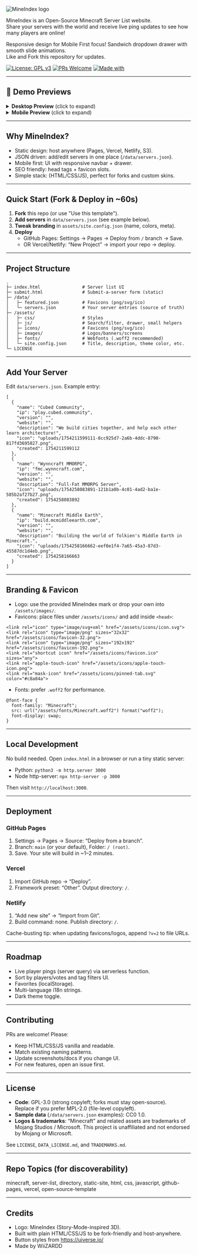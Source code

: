 ![MineIndex logo](https://i.imgur.com/VOiy0ta.png)

MineIndex is an Open-Source Minecraft Server List website.<br>Share your servers with the world and receive live ping updates to see how many players are online!

Responsive design for Mobile First focus! Sandwich dropdown drawer with smooth slide animations.<br>Like and Fork this repository for updates.

[![License: GPL v3](https://img.shields.io/badge/License-GPLv3-blue.svg)](LICENSE)
[![PRs Welcome](https://img.shields.io/badge/PRs-welcome-brightgreen.svg)](#contributing)
[![Made with](https://img.shields.io/badge/HTML%20%7C%20CSS%20%7C%20JS-black)](#)

---

## 📸 Demo Previews

<details>
  <summary><strong>Desktop Preview</strong> (click to expand)</summary>


<img src="https://i.imgur.com/oWE5ObR.jpeg" alt="Desktop – Homepage" width="900">

<img src="https://i.imgur.com/C9Yaqoo.png" alt="Desktop – Submit Server" width="900">

<img src="https://i.imgur.com/BojZu9X.png" alt="Desktop – Login" width="900">

<img src="https://i.imgur.com/iD4h45K.png" alt="Desktop – Create Account" width="900">

</details>
<details>
  <summary><strong>Mobile Preview</strong> (click to expand)</summary>

  <img src="https://i.imgur.com/XNK2dKS.png" alt="Mobile – Homepage" width="360">

  <img src="https://i.imgur.com/EcHkidf.png" alt="Mobile – Homepage (menu open)" width="360">

  <img src="https://i.imgur.com/DBwESby.png" alt="Mobile – Login" width="360">

  <img src="https://i.imgur.com/oSF4WOJ.png" alt="Mobile – Register" width="360">

  <img src="https://i.imgur.com/fgMTAzC.png" alt="Mobile – Submit Server" width="360">

</details>

---

## Why MineIndex?

- Static design: host anywhere (Pages, Vercel, Netlify, S3).
- JSON driven: add/edit servers in one place (`/data/servers.json`).
- Mobile first: UI with responsive navbar + drawer.
- SEO friendly: head tags + favicon slots.
- Simple stack: (HTML/CSS/JS), perfect for forks and custom skins.

---

## Quick Start (Fork & Deploy in ~60s)

1) **Fork** this repo (or use "Use this template").  
2) **Add servers** in `data/servers.json` (see example below).  
3) **Tweak branding** in `assets/site.config.json` (name, colors, meta).  
4) **Deploy**  
   - GitHub Pages: Settings → Pages → Deploy from `/` branch → Save.  
   - OR Vercel/Netlify: “New Project” → import your repo → deploy.

---

## Project Structure

```
.
├─ index.html                # Server list UI
├─ submit.html               # Submit-a-server form (static)
├─ /data/
│   ├─ featured.json         # Favicons (png/svg/ico)
│   └─ servers.json          # Your server entries (source of truth)
├─ /assets/
│   ├─ css/                  # Styles
│   ├─ js/                   # Search/filter, drawer, small helpers
│   ├─ icons/                # Favicons (png/svg/ico)
│   ├─ images/               # Logos/banners/screens
│   ├─ fonts/                # Webfonts (.woff2 recommended)
│   └─ site.config.json      # Title, description, theme color, etc.
└─ LICENSE
```

---

## Add Your Server

Edit `data/servers.json`. Example entry:

```
[
  {
    "name": "Cubed Community",
    "ip": "play.cubed.community",
    "version": "",
    "website": "",
    "description": "We build cities together, and help each other learn architecture!",
    "icon": "uploads/1754211599111-8cc925d7-2a6b-4ddc-8790-817fd3695827.png",
    "created": 1754211599112
  },
  {
    "name": "Wynncraft MMORPG",
    "ip": "fmc.wynncraft.com",
    "version": "",
    "website": "",
    "description": "Full-Fat MMORPG Server",
    "icon": "uploads/1754258083891-121b1a0b-4c01-4ad2-ba1e-585b2af27b27.png",
    "created": 1754258083892
  },
  {
    "name": "Minecraft Middle Earth",
    "ip": "build.mcmiddleearth.com",
    "version": "",
    "website": "",
    "description": "Building the world of Tolkien's Middle Earth in Minecraft.",
    "icon": "uploads/1754258166662-eef0e1f4-7a65-45a3-87d3-45587dc1d4eb.png",
    "created": 1754258166663
  }
]
```

---

## Branding & Favicon

- Logo: use the provided MineIndex mark or drop your own into `/assets/images/`.
- Favicons: place files under `/assets/icons/` and add inside `<head>`:

```
<link rel="icon" type="image/svg+xml" href="/assets/icons/icon.svg">
<link rel="icon" type="image/png" sizes="32x32" href="/assets/icons/favicon-32.png">
<link rel="icon" type="image/png" sizes="192x192" href="/assets/icons/favicon-192.png">
<link rel="shortcut icon" href="/assets/icons/favicon.ico" sizes="any">
<link rel="apple-touch-icon" href="/assets/icons/apple-touch-icon.png">
<link rel="mask-icon" href="/assets/icons/pinned-tab.svg" color="#c8a84a">
```

- Fonts: prefer `.woff2` for performance.

```
@font-face {
  font-family: "Minecraft";
  src: url("/assets/fonts/Minecraft.woff2") format("woff2");
  font-display: swap;
}
```

---

## Local Development

No build needed. Open `index.html` in a browser or run a tiny static server:

- Python: `python3 -m http.server 3000`
- Node http-server: `npx http-server -p 3000`

Then visit `http://localhost:3000`.

---

## Deployment

### GitHub Pages
1) Settings → Pages → Source: “Deploy from a branch”.  
2) Branch: `main` (or your default), Folder: `/ (root)`.  
3) Save. Your site will build in ~1–2 minutes.

### Vercel
1) Import GitHub repo → “Deploy”.  
2) Framework preset: “Other”. Output directory: `/`.

### Netlify
1) “Add new site” → “Import from Git”.  
2) Build command: none. Publish directory: `/`.

Cache-busting tip: when updating favicons/logos, append `?v=2` to file URLs.

---

## Roadmap

- Live player pings (server query) via serverless function.
- Sort by players/votes and tag filters UI.
- Favorites (localStorage).
- Multi-language i18n strings.
- Dark theme toggle.

---

## Contributing

PRs are welcome! Please:
- Keep HTML/CSS/JS vanilla and readable.
- Match existing naming patterns.
- Update screenshots/docs if you change UI.
- For new features, open an issue first.

---

## License

- **Code**: GPL-3.0 (strong copyleft; forks must stay open-source).  
  Replace if you prefer MPL-2.0 (file-level copyleft).
- **Sample data** (`/data/servers.json` examples): CC0 1.0.  
- **Logos & trademarks**: “Minecraft” and related assets are trademarks of Mojang Studios / Microsoft. This project is unaffiliated and not endorsed by Mojang or Microsoft.

See `LICENSE`, `DATA_LICENSE.md`, and `TRADEMARKS.md`.

---

## Repo Topics (for discoverability)

minecraft, server-list, directory, static-site, html, css, javascript, github-pages, vercel, open-source-template

---

## Credits

- Logo: MineIndex (Story-Mode-inspired 3D).  
- Built with plain HTML/CSS/JS to be fork-friendly and host-anywhere.
- Button styles from https://uiverse.io/
- Made by WiiZARDD
